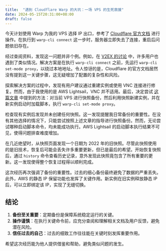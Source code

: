 ```yaml
---
title:  "遇到 Cloudflare Warp 的大坑：一场 VPS 的生死救援"
date: 2024-05-15T20:31:00+08:00
draft: false
---
```


今天计划使用 Warp 为我的 VPS 选择 IP 出口，参考了 [Cloudflare 官方文档](https://developers.cloudflare.com/warp-client/get-started/linux/) 进行操作。在执行到 `warp-cli connect` 这一步时，服务器立即失去了连接，重启后问题依旧存在。

经过查阅资料，发现这一问题并非个例。例如，在 [V2EX 的讨论](https://www.v2ex.com/t/933725) 中，许多用户也遇到了类似情况。解决方案是在执行 `warp-cli connect` 之前，先运行 `warp-cli set-mode proxy`，以绕过本地地址。令人惊讶的是，Cloudflare 的官方文档居然没有提到这一关键步骤，这无疑增加了配置的复杂性和风险。

探索解决方案的过程中，发现有用户建议通过重建实例或使用 VNC 连接进行修复。然而，由于我使用的是 AWS Lightsail，VNC 并不适用。最后，决定尝试 [这篇文章](https://www.4os.org/2022/02/14/aws-lightsail-ssh-%E6%8C%82%E6%8E%89%E5%A6%82%E4%BD%95%E7%99%BB%E5%BD%95/) 中提到的方法：对当前 VPS 进行快照备份，然后利用快照新建实例，并在新实例启动时加载脚本，执行 `warp-cli set-mode proxy`。

检查现有实例后发现并未创建任何快照。这一发现提醒我日常备份的重要性。在没有其他选择的情况下，只能尝试按照上述文章的指导进行快照备份。然而，无论尝试哪种启动脚本命令，均未能成功执行。AWS Lightsail 的启动脚本执行结果不可见，使得问题排查难度增加。

在几近绝望时，从快照页面发现一个日期为 2022 年的旧快照。尽管此快照使用的是旧技术，恢复后可能会丢失许多重要更新，但已是最后的希望。开始恢复快照后，通过 `history` 命令查看历史记录，意外发现此快照竟包含了所有重要的更新。这一发现使得整个恢复过程得以顺利完成。

这次经历再次强调了备份的重要性。过去的细心备份最终避免了数据的严重丢失。此外，AWS 的静态 IP 保留功能也发挥了关键作用。新实例在旧实例释放静态 IP 后，可以立即绑定该 IP，实现了无缝切换。

## 结论

1. **备份至关重要**：定期备份是保障系统稳定运行的关键。
2. **操作谨慎**：在执行关键命令前，应充分查阅和理解相关文档及用户反馈，避免潜在风险。
3. **信任过去的自己**：过去的细致工作往往能在关键时刻发挥重要作用。

希望这次经历能为他人提供借鉴和帮助，避免类似问题的发生。
